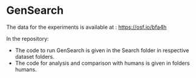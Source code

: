 # GenSearch

The data for the experiments is available at : https://osf.io/bfa4h

In the repository:
* The code to run GenSearch is given in the Search folder in respective dataset folders.
* The code for analysis and comparison with humans is given in folders humans.
